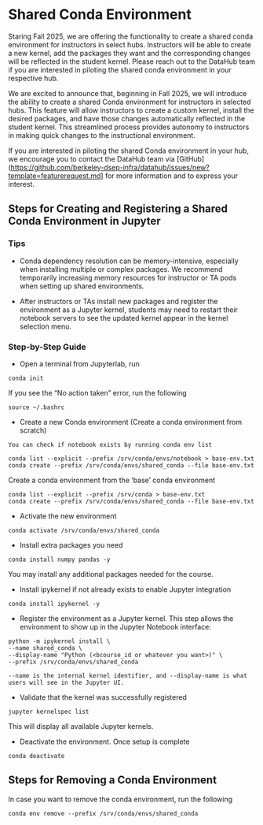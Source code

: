 # Shared Conda Environment

Staring Fall 2025, we are offering the functionality to create a shared conda environment for instructors in select hubs. Instructors will be able to create a new kernel, add the packages they want and the corresponding changes will be reflected in the student kernel. Please reach out to the DataHub team if you are interested in piloting the shared conda environment in your respective hub.

We are excited to announce that, beginning in Fall 2025, we will introduce the ability to create a shared Conda environment for instructors in selected hubs. This feature will allow instructors to create a custom kernel, install the desired packages, and have those changes automatically reflected in the student kernel. This streamlined process provides autonomy to instructors in making quick changes to the instructional environment.

If you are interested in piloting the shared Conda environment in your hub, we encourage you to contact the DataHub team via [GitHub](https://github.com/berkeley-dsep-infra/datahub/issues/new?template=featurerequest.md] for more information and to express your interest.


## Steps for Creating and Registering a Shared Conda Environment in Jupyter

### Tips

- Conda dependency resolution can be memory-intensive, especially when installing multiple or complex packages. We recommend temporarily increasing memory resources for instructor or TA pods when setting up shared environments.


- After instructors or TAs install new packages and register the environment as a Jupyter kernel, students may need to restart their notebook servers to see the updated kernel appear in the kernel selection menu.


### Step-by-Step Guide

- Open a terminal from Jupyterlab, run 

```{bash}
conda init
```

If you see the “No action taken” error, run the following

```{bash}
source ~/.bashrc
```

- Create a new Conda environment (Create a conda environment from scratch)

```{note}
You can check if notebook exists by running conda env list
```

```{bash}
conda list --explicit --prefix /srv/conda/envs/notebook > base-env.txt
conda create --prefix /srv/conda/envs/shared_conda --file base-env.txt
```

Create a conda environment from the ‘base’ conda environment

```{bash}
conda list --explicit --prefix /srv/conda > base-env.txt
conda create --prefix /srv/conda/envs/shared_conda --file base-env.txt
```

- Activate the new environment
```{bash}
conda activate /srv/conda/envs/shared_conda
```

- Install extra packages you need

```{bash}
conda install numpy pandas -y
```

You may install any additional packages needed for the course.

- Install ipykernel if not already exists  to enable Jupyter integration

```{bash}
conda install ipykernel -y
```

- Register the environment as a Jupyter kernel. This step allows the environment to show up in the Jupyter Notebook interface:

```{bash}
python -m ipykernel install \
--name shared_conda \
--display-name "Python (<bcourse_id or whatever you want>)" \
--prefix /srv/conda/envs/shared_conda
```

```{note}
--name is the internal kernel identifier, and --display-name is what users will see in the Jupyter UI.
```

- Validate that the kernel was successfully registered

```{bash}
jupyter kernelspec list
```

This will display all available Jupyter kernels. 

- Deactivate the environment. Once setup is complete

```{bash}
conda deactivate
```

## Steps for Removing a Conda Environment

In case you want to remove the conda environment, run the following

```{bash}
conda env remove --prefix /srv/conda/envs/shared_conda
```

